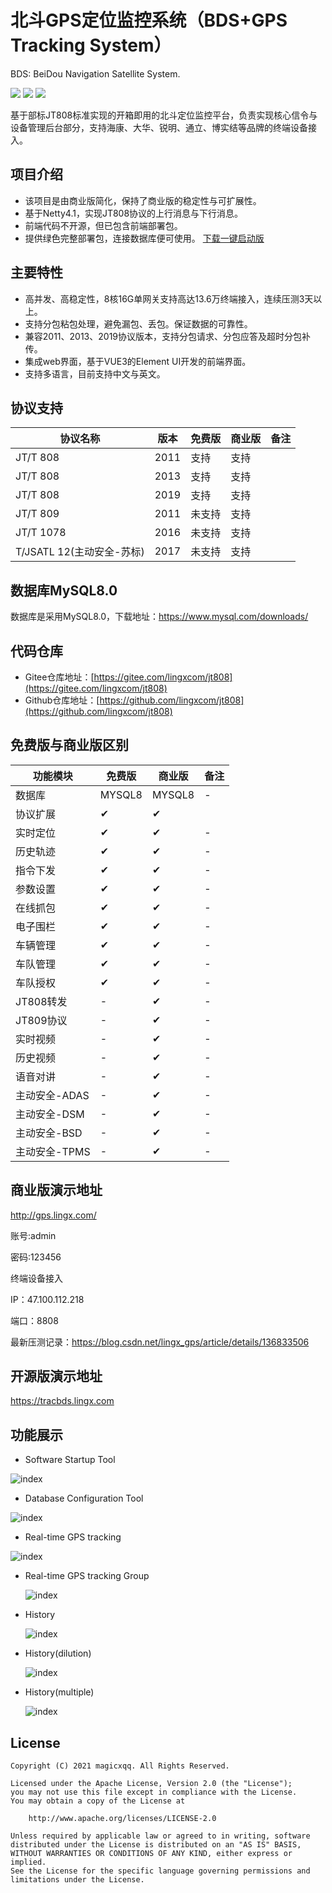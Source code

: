 # 北斗GPS定位监控系统（BDS+GPS Tracking System）

BDS: BeiDou Navigation Satellite System.

<p>
    <img src="https://img.shields.io/badge/License-Apache 2.0-green.svg"/>
    <img src="https://img.shields.io/badge/platform-linux%20|%20macos%20|%20windows-blue.svg" />
    <img src="https://img.shields.io/badge/QQ-283853318-blue"/>
</p>
基于部标JT808标准实现的开箱即用的北斗定位监控平台，负责实现核心信令与设备管理后台部分，支持海康、大华、锐明、通立、博实结等品牌的终端设备接入。


## 项目介绍
* 该项目是由商业版简化，保持了商业版的稳定性与可扩展性。
* 基于Netty4.1，实现JT808协议的上行消息与下行消息。
* 前端代码不开源，但已包含前端部署包。
* 提供绿色完整部署包，连接数据库便可使用。 [下载一键启动版](https://gitee.com/lingxcom/jt808/releases/download/1.0/tracbds-exe.zip)

## 主要特性
* 高并发、高稳定性，8核16G单网关支持高达13.6万终端接入，连续压测3天以上。
* 支持分包粘包处理，避免漏包、丢包。保证数据的可靠性。
* 兼容2011、2013、2019协议版本，支持分包请求、分包应答及超时分包补传。
* 集成web界面，基于VUE3的Element UI开发的前端界面。
* 支持多语言，目前支持中文与英文。

## 协议支持
| 协议名称                | 版本   | 免费版|商业版 | 备注           |
|---------------------|------|------|--------------|--------------|
| JT/T 808            | 2011 | 支持   | 支持   |
| JT/T 808            | 2013 | 支持   | 支持   |
| JT/T 808            | 2019 | 支持   | 支持   |
| JT/T 809            | 2011 | 未支持   | 支持   |
| JT/T 1078           | 2016 | 未支持  |  支持   |
| T/JSATL 12(主动安全-苏标) | 2017 | 未支持  | 支持   |


## 数据库MySQL8.0
数据库是采用MySQL8.0，下载地址：https://www.mysql.com/downloads/

## 代码仓库
* Gitee仓库地址：[https://gitee.com/lingxcom/jt808](https://gitee.com/lingxcom/jt808)
* Github仓库地址：[https://github.com/lingxcom/jt808](https://github.com/lingxcom/jt808)

## 免费版与商业版区别

| 功能模块 |免费版|商业版| 备注         |
|--|----|----|------------|
| 数据库 |MYSQL8|MYSQL8| -          |
| 协议扩展 |✔|✔|  |
| 实时定位 |✔|✔| -          |
| 历史轨迹 |✔|✔| -          |
| 指令下发 |✔|✔| -          |
| 参数设置 |✔|✔| -          |
| 在线抓包 |✔|✔| -          |
| 电子围栏 |✔|✔| -          |
| 车辆管理 |✔|✔| -          |
| 车队管理 |✔|✔| -          |
| 车队授权 |✔|✔| -          |
| JT808转发 |-|✔| -          |
| JT809协议 |-|✔| -          |
| 实时视频 |-|✔| -          |
| 历史视频 |-|✔| -          |
| 语音对讲 |-|✔| -          |
| 主动安全-ADAS |-|✔| -          |
| 主动安全-DSM |-|✔| -          |
| 主动安全-BSD |-|✔| -          |
| 主动安全-TPMS |-|✔| -          |

## 商业版演示地址
http://gps.lingx.com/

账号:admin

密码:123456

终端设备接入

IP：47.100.112.218

端口：8808

最新压测记录：https://blog.csdn.net/lingx_gps/article/details/136833506

## 开源版演示地址

https://tracbds.lingx.com

## 功能展示
- Software Startup Tool

![index](readme/20250516164941.png "index.png")

- Database Configuration Tool

![index](readme/20250516165024.png "index.png")

- Real-time GPS tracking

![index](readme/20250516165146.png "index.png")

- Real-time GPS tracking Group

  ![index](readme/20250516165319.png "index.png")

- History

  ![index](readme/20250516165526.png "index.png")

- History(dilution)

  ![index](readme/20250516165713.png "index.png")

- History(multiple)

  ![index](readme/20250516165854.png "index.png")

## License
```
Copyright (C) 2021 magicxqq. All Rights Reserved.

Licensed under the Apache License, Version 2.0 (the "License");
you may not use this file except in compliance with the License.
You may obtain a copy of the License at

    http://www.apache.org/licenses/LICENSE-2.0

Unless required by applicable law or agreed to in writing, software
distributed under the License is distributed on an "AS IS" BASIS,
WITHOUT WARRANTIES OR CONDITIONS OF ANY KIND, either express or implied.
See the License for the specific language governing permissions and
limitations under the License.
```
